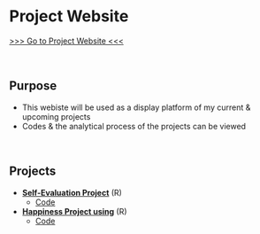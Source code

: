 # Project Website

[>>> Go to Project Website <<<](https://alin-96.github.io/)

<br>  

## Purpose
  - This webiste will be used as a display platform of my current & upcoming projects
  - Codes & the analytical process of the projects can be viewed

<br>  


## Projects
  - **[Self-Evaluation Project](https://alin-96.github.io/self_evaluation.html)** (R)
    - [Code](https://github.com/aLin-96/aLin-96.github.io/blob/main/self_evaluation.Rmd)
  - **[Happiness Project using](https://alin-96.github.io/project_main.html)** (R)
    - [Code](https://github.com/aLin-96/aLin-96.github.io/blob/main/project_main.Rmd)
